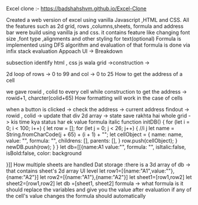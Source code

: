 Excel clone :- https://badshahshvm.github.io/Excel-Clone

Created a web version of excel using vanilla Javascript ,HTML and CSS.
All the features such as 2d grid, rows ,columns,sheets, formula and address bar were build using vanilla js and css.
it contains feature like changing font size ,font type ,alignments and other styling for text(optional)
Formula is implemented using DFS algorithm and evaluation of that formula is done via infix stack evaluation
Appoach
UI -> Breakdown

subsection identify
html , css
js wala
grid ->construction -> 

2d loop of
rows -> 0 to 99 and
col -> 0 to 25
How to get the address of a cell

we gave rowid , colid to every cell while construction
to get the address -> rowid+1, charcter(colid+65)
How formatting will work in the case of cells

when a button is clicked -> check the address ->
current address findout -> rowid , colid -> update that div
2d array -> state save rakhta hai whole grid -> kis time kya status har ek 
value
formula
italic
function initDB() {
    for (let i = 0; i < 100; i++) {
        let row = [];
        for (let j = 0; j < 26; j++) {
            //i j
            let name = String.fromCharCode(j + 65) + (i + 1) + "";
            let cellObject = {
                name: name,
                value: "",
                formula: "",
                childrens: [],
                parents: [],
            }
            row.push(cellObject);
        }
        newDB.push(row);
    }
}
let db=[[{name:A1
value:"",
 formula: "",
 isItalic:false,
 isBold:false,
 color:
 background

}]]
How multiple sheets are handled
Dat storage :there is a 3d array of db -> that contains sheet's 2d array
UI level
let row1=[{name:"A1",value:""},{name:"A2"}]
let row2=[{name:"A1"},{name:"A2"}]
let sheet1=[row1,row2]
let sheet2=[row1,row2]
let db =[sheet1, sheet2]
formula ->
what formula is
it should replace the variables and give you the value after evaluation
if any of the cell's value changes the formula should automatically
